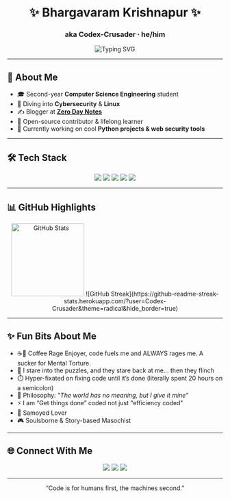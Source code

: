 <!-- Profile Header -->
<h1 align="center">✨ Bhargavaram Krishnapur ✨</h1>
<h3 align="center">aka <b>Codex-Crusader</b> · he/him</h3>

<p align="center">
  <img src="https://readme-typing-svg.demolab.com?font=Fira+Code&weight=600&size=22&duration=3500&pause=1000&color=9D5CFF&center=true&vCenter=true&width=550&lines=%F0%9F%9A%80+Aspiring+Technologist;%F0%9F%94%90+Cybersecurity+Enthusiast;%E2%98%95+Coffee+Rage+Enjoyer" alt="Typing SVG" />
</p>

---

## 🌟 About Me  
- 🎓 Second-year **Computer Science Engineering** student  
- 🔐 Diving into **Cybersecurity** & **Linux**  
- ✍️ Blogger at **[Zero Day Notes](https://zerodaynotes101.blogspot.com/)**  
- 🤝 Open-source contributor & lifelong learner  
- 🌱 Currently working on cool **Python projects & web security tools**  

---

## 🛠️ Tech Stack  
<p align="center">
  <img src="https://img.shields.io/badge/Python-3776AB?style=for-the-badge&logo=python&logoColor=white" />
  <img src="https://img.shields.io/badge/Linux-FCC624?style=for-the-badge&logo=linux&logoColor=black" />
  <img src="https://img.shields.io/badge/SQL-336791?style=for-the-badge&logo=postgresql&logoColor=white" />
  <img src="https://img.shields.io/badge/Tableau-E97627?style=for-the-badge&logo=tableau&logoColor=white" />
  <img src="https://img.shields.io/badge/Git-F05032?style=for-the-badge&logo=git&logoColor=white" />
</p>

---

## 📊 GitHub Highlights  
<p align="center">
  <img src="https://github-readme-stats.vercel.app/api?username=Codex-Crusader&show_icons=true&theme=radical&hide_border=true" alt="GitHub Stats" height="170" />
  ![GitHub Streak](https://github-readme-streak-stats.herokuapp.com/?user=Codex-Crusader&theme=radical&hide_border=true)
</p>

---

## ✨ Fun Bits About Me

- ☕💢 Coffee Rage Enjoyer, code fuels me and ALWAYS rages me. A sucker for Mental Torture.
- 🧩 I stare into the puzzles, and they stare back at me… then they flinch  
- ⏱️ Hyper-fixated on fixing code until it’s done (literally spent 20 hours on a semicolon)  
- 🌌 Philosophy: *"The world has no meaning, but I give it mine"*  
- ⚡ I am “Get things done” coded not just "efficiency coded"  
- 🐾 Samoyed Lover  
- 🎮 Soulsborne & Story-based Masochist  

---

## 🌐 Connect With Me  
<p align="center">
  <a href="https://www.linkedin.com/in/bhargavaram-krishnapur/"><img src="https://img.shields.io/badge/LinkedIn-0A66C2?style=for-the-badge&logo=linkedin&logoColor=white"/></a>
  <a href="https://github.com/Codex-Crusader"><img src="https://img.shields.io/badge/GitHub-171515?style=for-the-badge&logo=github&logoColor=white"/></a>
  <a href="mailto:Bhargavaramkrishnapur.com"><img src="https://img.shields.io/badge/Email-D14836?style=for-the-badge&logo=gmail&logoColor=white"/></a>
</p>

---

<p align="center">“Code is for humans first, the machines second.”</p>
